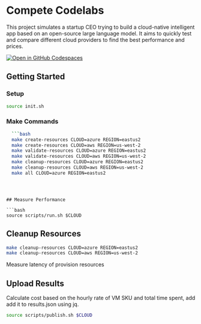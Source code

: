 # Compete Codelabs

This project simulates a startup CEO trying to build a cloud-native intelligent app based on an open-source large language model. It aims to quickly test and compare different cloud providers to find the best performance and prices.

[![Open in GitHub Codespaces](https://github.com/codespaces/badge.svg)](https://github.com/codespaces/new?repo=Azure-Samples/compete-labs)

## Getting Started

### Setup

```bash
source init.sh
```


### Make Commands
```bash
  ```bash
  make create-resources CLOUD=azure REGION=eastus2
  make create-resources CLOUD=aws REGION=us-west-2
  make validate-resources CLOUD=azure REGION=eastus2
  make validate-resources CLOUD=aws REGION=us-west-2
  make cleanup-resources CLOUD=azure REGION=eastus2
  make cleanup-resources CLOUD=aws REGION=us-west-2
  make all CLOUD=azure REGION=eastus2
  ```
```



## Measure Performance

```bash
source scripts/run.sh $CLOUD
```

## Cleanup Resources
```bash
make cleanup-resources CLOUD=azure REGION=eastus2
make cleanup-resources CLOUD=aws REGION=us-west-2
```

Measure latency of provision resources

## Upload Results

Calculate cost based on the hourly rate of VM SKU and total time spent, add add it to results.json using jq.

```bash
source scripts/publish.sh $CLOUD
```
